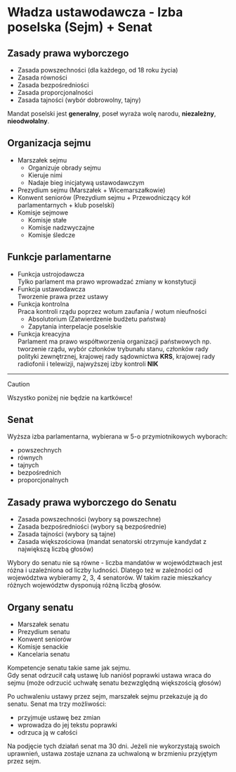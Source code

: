 # Władza ustawodawcza - Izba poselska (Sejm) + Senat
## Zasady prawa wyborczego
- Zasada powszechności (dla każdego, od 18 roku życia)
- Zasada równości
- Zasada bezpośredniości
- Zasada proporcjonalności
- Zasada tajności (wybór dobrowolny, tajny)

Mandat poselski jest **generalny**, poseł wyraża wolę narodu, **niezależny**, **nieodwołalny**.
## Organizacja sejmu
- Marszałek sejmu
	- Organizuje obrady sejmu
	- Kieruje nimi
	- Nadaje bieg inicjatywą ustawodawczym
- Prezydium sejmu (Marszałek + Wicemarszałkowie)
- Konwent seniorów (Prezydium sejmu + Przewodniczący kół parlamentarnych + klub poselski)
- Komisje sejmowe
	- Komisje stałe
	- Komisje nadzwyczajne
	- Komisje śledcze
## Funkcje parlamentarne
- Funkcja ustrojodawcza  
	Tylko parlament ma prawo wprowadzać zmiany w konstytucji
- Funkcja ustawodawcza  
	Tworzenie prawa przez ustawy
- Funkcja kontrolna  
	Praca kontroli rządu poprzez wotum zaufania / wotum nieufności
	- Absolutorium (Zatwierdzenie budżetu państwa)
	- Zapytania interpelacje poselskie
- Funkcja kreacyjna  
	Parlament ma prawo współtworzenia organizacji państwowych np. tworzenie rządu, wybór członków trybunału stanu, członków rady polityki zewnętrznej, krajowej rady sądownictwa **KRS**, krajowej rady radiofonii i telewizji, najwyższej izby kontroli **NIK**

---

> [!CAUTION]
> Wszystko poniżej nie będzie na kartkówce!
## Senat
Wyższa izba parlamentarna, wybierana w 5-o przymiotnikowych wyborach:
- powszechnych
- równych
- tajnych
- bezpośrednich
- proporcjonalnych
## Zasady prawa wyborczego do Senatu
- Zasada powszechności (wybory są powszechne)
- Zasada bezpośredniości (wybory są bezpośrednie)
- Zasada tajności (wybory są tajne)
- Zasada większościowa (mandat senatorski otrzymuje kandydat z największą liczbą głosów)

Wybory do senatu nie są równe - liczba mandatów w województwach jest różna i uzależniona od liczby ludności. Dlatego też w zależności od województwa wybieramy 2, 3, 4 senatorów. W takim razie mieszkańcy różnych województw dysponują różną liczbą głosów.  
## Organy senatu
- Marszałek senatu
- Prezydium senatu
- Konwent seniorów
- Komisje senackie
- Kancelaria senatu

Kompetencje senatu takie same jak sejmu.  
Gdy senat odrzucił całą ustawę lub naniósł poprawki ustawa wraca do sejmu (może odrzucić uchwałę senatu bezwzględną większością głosów)  

Po uchwaleniu ustawy przez sejm, marszałek sejmu przekazuje ją do senatu. Senat ma trzy możliwości:  
- przyjmuje ustawę bez zmian
- wprowadza do jej tekstu poprawki
- odrzuca ją w całości

Na podjęcie tych działań senat ma 30 dni. Jeżeli nie wykorzystają swoich uprawnień, ustawa zostaje uznana za uchwaloną w brzmieniu przyjętym przez sejm.